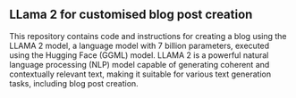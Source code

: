 ## LLama 2 for customised blog post creation
This repository contains code and instructions for creating a blog using the LLAMA 2 model, a language model with 7 billion parameters, executed using the Hugging Face (GGML) model. LLAMA 2 is a powerful natural language processing (NLP) model capable of generating coherent and contextually relevant text, making it suitable for various text generation tasks, including blog post creation.
